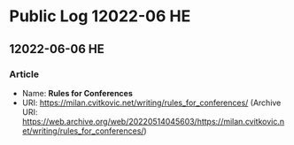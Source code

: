 # Public Log 12022-06 HE
## 12022-06-06 HE
### Article
- Name: **Rules for Conferences**
- URI: https://milan.cvitkovic.net/writing/rules_for_conferences/ (Archive URI: https://web.archive.org/web/20220514045603/https://milan.cvitkovic.net/writing/rules_for_conferences/)
